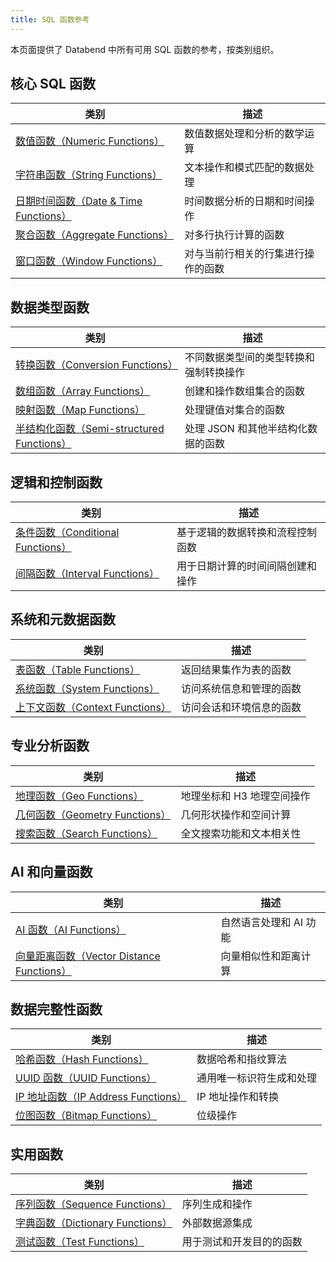 ```yaml
---
title: SQL 函数参考
---
```


本页面提供了 Databend 中所有可用 SQL 函数的参考，按类别组织。

## 核心 SQL 函数

| 类别 | 描述 |
|----------|-------------|
| [数值函数（Numeric Functions）](./04-numeric-functions/index.md) | 数值数据处理和分析的数学运算 |
| [字符串函数（String Functions）](./06-string-functions/index.md) | 文本操作和模式匹配的数据处理 |
| [日期时间函数（Date & Time Functions）](./05-datetime-functions/index.md) | 时间数据分析的日期和时间操作 |
| [聚合函数（Aggregate Functions）](./07-aggregate-functions/index.md) | 对多行执行计算的函数 |
| [窗口函数（Window Functions）](./08-window-functions/index.md) | 对与当前行相关的行集进行操作的函数 |

## 数据类型函数

| 类别 | 描述 |
|----------|-------------|
| [转换函数（Conversion Functions）](./02-conversion-functions/index.md) | 不同数据类型间的类型转换和强制转换操作 |
| [数组函数（Array Functions）](./00-array-functions/index.md) | 创建和操作数组集合的函数 |
| [映射函数（Map Functions）](./10-map-functions/index.md) | 处理键值对集合的函数 |
| [半结构化函数（Semi-structured Functions）](./10-semi-structured-functions/index.md) | 处理 JSON 和其他半结构化数据的函数 |

## 逻辑和控制函数

| 类别 | 描述 |
|----------|-------------|
| [条件函数（Conditional Functions）](./03-conditional-functions/index.md) | 基于逻辑的数据转换和流程控制函数 |
| [间隔函数（Interval Functions）](./05-interval-functions/index.md) | 用于日期计算的时间间隔创建和操作 |

## 系统和元数据函数

| 类别 | 描述 |
|----------|-------------|
| [表函数（Table Functions）](./17-table-functions/index.md) | 返回结果集作为表的函数 |
| [系统函数（System Functions）](./16-system-functions/index.md) | 访问系统信息和管理的函数 |
| [上下文函数（Context Functions）](./15-context-functions/index.md) | 访问会话和环境信息的函数 |

## 专业分析函数

| 类别 | 描述 |
|----------|-------------|
| [地理函数（Geo Functions）](./09-geo-functions/index.md) | 地理坐标和 H3 地理空间操作 |
| [几何函数（Geometry Functions）](./09-geometry-functions/index.md) | 几何形状操作和空间计算 |
| [搜索函数（Search Functions）](./10-search-functions/index.md) | 全文搜索功能和文本相关性 |

## AI 和向量函数

| 类别 | 描述 |
|----------|-------------|
| [AI 函数（AI Functions）](./11-ai-functions/index.md) | 自然语言处理和 AI 功能 |
| [向量距离函数（Vector Distance Functions）](./11-vector-distance-functions/index.md) | 向量相似性和距离计算 |

## 数据完整性函数

| 类别 | 描述 |
|----------|-------------|
| [哈希函数（Hash Functions）](./12-hash-functions/index.md) | 数据哈希和指纹算法 |
| [UUID 函数（UUID Functions）](./13-uuid-functions/index.md) | 通用唯一标识符生成和处理 |
| [IP 地址函数（IP Address Functions）](./14-ip-address-functions/index.md) | IP 地址操作和转换 |
| [位图函数（Bitmap Functions）](./01-bitmap-functions/index.md) | 位级操作 |

## 实用函数

| 类别 | 描述 |
|----------|-------------|
| [序列函数（Sequence Functions）](./18-sequence-functions/index.md) | 序列生成和操作 |
| [字典函数（Dictionary Functions）](./19-dictionary-functions/index.md) | 外部数据源集成 |
| [测试函数（Test Functions）](./19-test-functions/index.md) | 用于测试和开发目的的函数 |